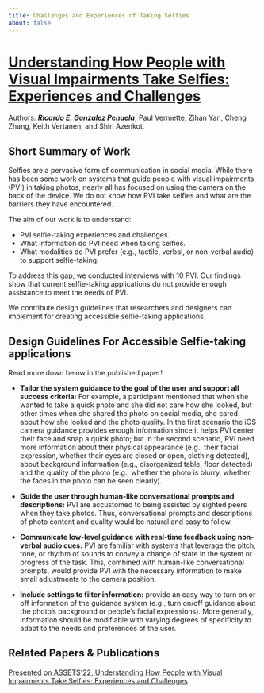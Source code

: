 ```yaml
---
title: Challenges and Experiences of Taking Selfies
about: false
---
```

# [Understanding How People with Visual Impairments Take Selfies: Experiences and Challenges]()


Authors: ***Ricardo E. Gonzalez Penuela***, Paul Vermette, Zihan Yan, Cheng Zhang, Keith Vertanen, and Shiri Azenkot.

## Short Summary of Work

Selfies are a pervasive form of communication in social media. While there has been some work on systems that guide people with visual impairments (PVI) in taking photos, nearly all has focused on using the camera on the back of the device. We do not know  how PVI take selfies and what are the barriers they have encountered. 

The aim of our work is to understand:

- PVI selfie-taking experiences and challenges.
- What information do PVI need when taking selfies.
- What modalities do PVI prefer (e.g., tactile, verbal, or non-verbal audio) to support selfie-taking. 

 To address this gap, we conducted interviews with 10 PVI. Our findings show that current selfie-taking applications do not provide enough assistance to meet the needs of PVI. 
 
 We contribute design guidelines that researchers and designers can implement for creating accessible selfie-taking applications.

## Design Guidelines For Accessible Selfie-taking applications

Read more down below in the published paper!
- **Tailor the system guidance to the goal of the user and support all success criteria:** For example, a participant
mentioned that when she wanted to take a quick photo and she did not care how she looked, but other times when
she shared the photo on social media, she cared about how she looked and the photo quality. In the first
scenario the iOS camera guidance provides enough information since it helps PVI center their face and snap a quick
photo; but in the second scenario, PVI need more information about their physical appearance (e.g., their facial
expression, whether their eyes are closed or open, clothing detected), about background information (e.g., disorganized
table, floor detected) and the quality of the photo (e.g., whether the photo is blurry, whether the faces in the photo can be
seen clearly).

- **Guide the user through human-like conversational prompts and descriptions:** PVI are accustomed to being assisted by sighted peers when they take photos. Thus, conversational prompts
and descriptions of photo content and quality would be natural and easy to follow.

- **Communicate low-level guidance with real-time feedback using non-verbal audio cues:** PVI are familiar with systems that leverage the pitch, tone, or rhythm of sounds to convey a change of state in the system or progress of the task. This, combined with human-like conversational prompts, would provide PVI with
the necessary information to make small adjustments to the camera position.
- **Include settings to filter information:** provide an easy way to turn on or off information of the guidance system (e.g., turn on/off guidance about the photo’s background or people’s facial expressions). More generally,
information should be modifiable with varying degrees of specificity to adapt to the needs and preferences of the user.


## Related Papers & Publications

[Presented on ASSETS'22, Understanding How People with Visual Impairments Take Selfies: Experiences and Challenges](https://dl.acm.org/doi/10.1145/3517428.3550372)








